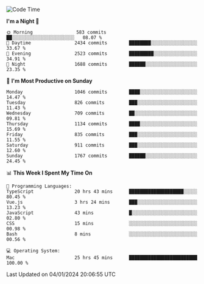 <!--START_SECTION:waka-->
![Code Time](http://img.shields.io/badge/Code%20Time-3%2C498%20hrs%2044%20mins-blue)

**I'm a Night 🦉** 

```text
🌞 Morning                583 commits         ██░░░░░░░░░░░░░░░░░░░░░░░   08.07 % 
🌆 Daytime                2434 commits        ████████░░░░░░░░░░░░░░░░░   33.67 % 
🌃 Evening                2523 commits        █████████░░░░░░░░░░░░░░░░   34.91 % 
🌙 Night                  1688 commits        ██████░░░░░░░░░░░░░░░░░░░   23.35 % 
```
📅 **I'm Most Productive on Sunday** 

```text
Monday                   1046 commits        ████░░░░░░░░░░░░░░░░░░░░░   14.47 % 
Tuesday                  826 commits         ███░░░░░░░░░░░░░░░░░░░░░░   11.43 % 
Wednesday                709 commits         ██░░░░░░░░░░░░░░░░░░░░░░░   09.81 % 
Thursday                 1134 commits        ████░░░░░░░░░░░░░░░░░░░░░   15.69 % 
Friday                   835 commits         ███░░░░░░░░░░░░░░░░░░░░░░   11.55 % 
Saturday                 911 commits         ███░░░░░░░░░░░░░░░░░░░░░░   12.60 % 
Sunday                   1767 commits        ██████░░░░░░░░░░░░░░░░░░░   24.45 % 
```


📊 **This Week I Spent My Time On** 

```text
💬 Programming Languages: 
TypeScript               20 hrs 43 mins      ████████████████████░░░░░   80.45 % 
Vue.js                   3 hrs 24 mins       ███░░░░░░░░░░░░░░░░░░░░░░   13.23 % 
JavaScript               43 mins             █░░░░░░░░░░░░░░░░░░░░░░░░   02.80 % 
CSS                      15 mins             ░░░░░░░░░░░░░░░░░░░░░░░░░   00.98 % 
Bash                     8 mins              ░░░░░░░░░░░░░░░░░░░░░░░░░   00.56 % 

💻 Operating System: 
Mac                      25 hrs 45 mins      █████████████████████████   100.00 % 
```


 Last Updated on 04/01/2024 20:06:55 UTC
<!--END_SECTION:waka-->
